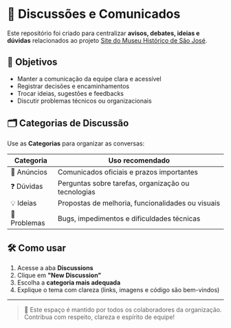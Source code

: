 # 💬 Discussões e Comunicados

Este repositório foi criado para centralizar **avisos, debates, ideias e dúvidas** relacionados ao projeto [Site do Museu Histórico de São José](https://github.com/Projeto-Site-do-Museu).

## 🎯 Objetivos

- Manter a comunicação da equipe clara e acessível
- Registrar decisões e encaminhamentos
- Trocar ideias, sugestões e feedbacks
- Discutir problemas técnicos ou organizacionais

## 🗂️ Categorias de Discussão

Use as **Categorias** para organizar as conversas:

| Categoria       | Uso recomendado                                       |
|-----------------|-------------------------------------------------------|
| 📢 Anúncios     | Comunicados oficiais e prazos importantes            |
| ❓ Dúvidas       | Perguntas sobre tarefas, organização ou tecnologias  |
| 💡 Ideias        | Propostas de melhoria, funcionalidades ou visuais    |
| 🐞 Problemas     | Bugs, impedimentos e dificuldades técnicas           |

## 🛠️ Como usar

1. Acesse a aba **Discussions**
2. Clique em **"New Discussion"**
3. Escolha a **categoria mais adequada**
4. Explique o tema com clareza (links, imagens e código são bem-vindos)

---

> 🤝 Este espaço é mantido por todos os colaboradores da organização.  
Contribua com respeito, clareza e espírito de equipe!
